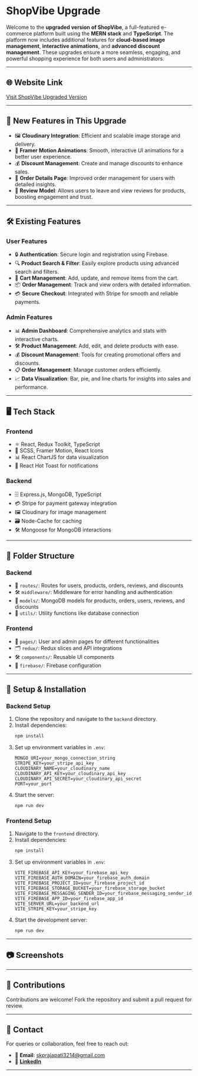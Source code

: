 
# **ShopVibe Upgrade**  
Welcome to the **upgraded version of ShopVibe**, a full-featured e-commerce platform built using the **MERN stack** and **TypeScript**. The platform now includes additional features for **cloud-based image management**, **interactive animations**, and **advanced discount management**. These upgrades ensure a more seamless, engaging, and powerful shopping experience for both users and administrators.   

---  

## 🌐 **Website Link**  
[Visit ShopVibe Upgraded Version](https://shopvibeupgrade.netlify.app/)  

---  

## 🚀 **New Features in This Upgrade**  
- 🖼️ **Cloudinary Integration**: Efficient and scalable image storage and delivery.  
- 💫 **Framer Motion Animations**: Smooth, interactive UI animations for a better user experience.  
- 💰 **Discount Management**: Create and manage discounts to enhance sales.  
- 📄 **Order Details Page**: Improved order management for users with detailed insights.  
- 🌟 **Review Model**: Allows users to leave and view reviews for products, boosting engagement and trust.  

---  

## 🛠️ **Existing Features**  

### **User Features**  
- 🔒 **Authentication**: Secure login and registration using Firebase.  
- 🔍 **Product Search & Filter**: Easily explore products using advanced search and filters.  
- 🛒 **Cart Management**: Add, update, and remove items from the cart.  
- 📦 **Order Management**: Track and view orders with detailed information.  
- 💳 **Secure Checkout**: Integrated with Stripe for smooth and reliable payments.  

### **Admin Features**  
- 📊 **Admin Dashboard**: Comprehensive analytics and stats with interactive charts.  
- 🛠️ **Product Management**: Add, edit, and delete products with ease.  
- 💰 **Discount Management**: Tools for creating promotional offers and discounts.  
- 📋 **Order Management**: Manage customer orders efficiently.  
- 📈 **Data Visualization**: Bar, pie, and line charts for insights into sales and performance.  

---  

## 🖥️ **Tech Stack**  

### **Frontend**  
- ⚛️ React, Redux Toolkit, TypeScript  
- 🎨 SCSS, Framer Motion, React Icons  
- 📊 React ChartJS for data visualization  
- 🔔 React Hot Toast for notifications  

### **Backend**  
- 🗄️ Express.js, MongoDB, TypeScript  
- 💳 Stripe for payment gateway integration  
- 🖼️ Cloudinary for image management  
- 🗃️ Node-Cache for caching  
- 🛠️ Mongoose for MongoDB interactions  

---  

## 📂 **Folder Structure**  

### **Backend**  
- 📁 `routes/`: Routes for users, products, orders, reviews, and discounts  
- 🛠️ `middleware/`: Middleware for error handling and authentication  
- 📂 `models/`: MongoDB models for products, orders, users, reviews, and discounts  
- 📂 `utils/`: Utility functions like database connection  

### **Frontend**  
- 📁 `pages/`: User and admin pages for different functionalities  
- 🗂️ `redux/`: Redux slices and API integrations  
- 🛠️ `components/`: Reusable UI components  
- 🔑 `firebase/`: Firebase configuration  

---  

## 🚀 **Setup & Installation**  

### **Backend Setup**  
1. Clone the repository and navigate to the `backend` directory.  
2. Install dependencies:  
   ```bash  
   npm install  
   ```  
3. Set up environment variables in `.env`:  
   ```env  
   MONGO_URI=your_mongo_connection_string  
   STRIPE_KEY=your_stripe_api_key  
   CLOUDINARY_NAME=your_cloudinary_name  
   CLOUDINARY_API_KEY=your_cloudinary_api_key  
   CLOUDINARY_API_SECRET=your_cloudinary_api_secret  
   PORT=your_port  
   ```  
4. Start the server:  
   ```bash  
   npm run dev  
   ```  

### **Frontend Setup**  
1. Navigate to the `frontend` directory.  
2. Install dependencies:  
   ```bash  
   npm install  
   ```  
3. Set up environment variables in `.env`:  
   ```env  
   VITE_FIREBASE_API_KEY=your_firebase_api_key  
   VITE_FIREBASE_AUTH_DOMAIN=your_firebase_auth_domain  
   VITE_FIREBASE_PROJECT_ID=your_firebase_project_id  
   VITE_FIREBASE_STORAGE_BUCKET=your_firebase_storage_bucket  
   VITE_FIREBASE_MESSAGING_SENDER_ID=your_firebase_messaging_sender_id  
   VITE_FIREBASE_APP_ID=your_firebase_app_id  
   VITE_SERVER_URL=your_backend_url  
   VITE_STRIPE_KEY=your_stripe_key  
   ```  
4. Start the development server:  
   ```bash  
   npm run dev  
   ```  

---  

## 📷 **Screenshots**  
  

---  

## 🤝 **Contributions**  
Contributions are welcome! Fork the repository and submit a pull request for review.  

---  

## 📩 **Contact**  
For queries or collaboration, feel free to reach out:  
- 📧 **Email**: skprajapati3214@gmail.com  
- 🔗 [**LinkedIn**](https://www.linkedin.com/in/skp3214/)  

---  

